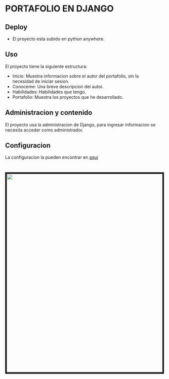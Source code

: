 # PORTAFOLIO EN DJANGO
## Deploy
- El proyecto esta subido en python anywhere.
## Uso
El proyecto tiene la siguiente estructura:
- Inicio:  Muestra informacion sobre el autor del portafolio, sin la necesidad de iniciar sesion.
- Conoceme: Una breve descripcion del autor. 
- Habilidades: Habilidades que tengo. 
- Portafolio: Muestra los proyectos que he desarrollado.
## Administracion y contenido
El proyecto usa la administracion de Django, para ingresar informacion se necesita acceder como administrador.
## Configuracion
La configuracion la pueden encontrar en <a href="https://github.com/jnicoll12/django-portafolio/blob/main/Guia.md">aqui</a>
<h1 align="center"><img src="https://i.ibb.co/CB3YnGT/portafolio-web.png" width="640" border="5"></h1>
